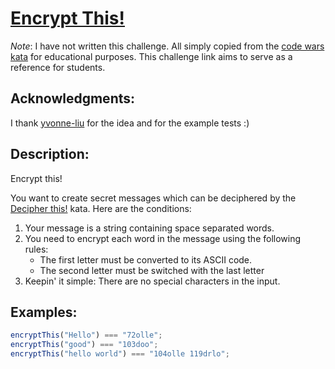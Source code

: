 # [Encrypt This!](https://www.codewars.com/kata/5848565e273af816fb000449)

_Note_: I have not written this challenge. All simply copied from the [code wars kata](https://www.codewars.com/kata/5848565e273af816fb000449) for educational purposes. This challenge link aims to serve as a reference for students.

## Acknowledgments:

I thank [yvonne-liu](https://www.codewars.com/users/yvonne-liu) for the idea and for the example tests :)

## Description:

Encrypt this!

You want to create secret messages which can be deciphered by the [Decipher this!](https://www.codewars.com/kata/decipher-this) kata. Here are the conditions:

1. Your message is a string containing space separated words.
2. You need to encrypt each word in the message using the following rules:
   - The first letter must be converted to its ASCII code.
   - The second letter must be switched with the last letter
3. Keepin' it simple: There are no special characters in the input.

## Examples:

```javascript
encryptThis("Hello") === "72olle";
encryptThis("good") === "103doo";
encryptThis("hello world") === "104olle 119drlo";
```
